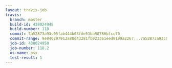 ```yaml
---
layout: travis-job
travis:
  branch: master
  build-id: 438024948
  build-number: 118
  commit: 7a52873a93c05fab444b03fde51ba98786bfcc76
  commit-range: 9e946297912a88d43281fb923361eed9199a2267...7a52873a93c05fab444b03fde51ba98786bfcc76
  job-id: 438024950
  job-number: 118.2
  os-name: osx
  test-result: 1
---
```

